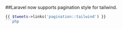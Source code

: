 ##Laravel now supports pagination style for tailwind.      
```php
{{ $tweets->links('pagination::tailwind') }}
```php